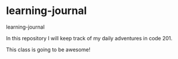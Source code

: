 # learning-journal  
learning-journal  

In this repository I will keep track of my daily adventures in code 201.  

This class is going to be awesome!  
